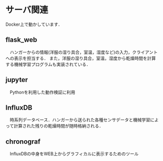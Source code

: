 # サーバ関連
Docker上で動かしています．

## flask_web
　ハンガーからの情報(洋服の湿り具合，室温，湿度など)の入力，クライアントへの表示を担当する．
  また，洋服の湿り具合，室温，湿度から乾燥時間を計算する機械学習プログラムも実装されている．

## jupyter
　Pythonを利用した動作検証に利用

## InfluxDB
　時系列データベース．ハンガーから送られた各種センサデータと機械学習によって計算された残りの乾燥時間が随時格納される．

## chronograf
　InfluxDBの中身をWEB上からグラフィカルに表示するためのツール
